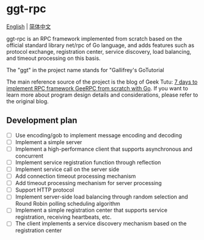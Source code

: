 # ggt-rpc
[English](README.md) | [简体中文](README_zh.md)

ggt-rpc is an RPC framework implemented from scratch based on the official standard library net/rpc of Go language, and adds features such as protocol exchange, registration center, service discovery, load balancing, and timeout processing on this basis.

The "ggt" in the project name stands for "Gallifrey's GoTutorial

The main reference source of the project is the blog of Geek Tutu: [7 days to implement RPC framework GeeRPC from scratch with Go](https://geektutu.com/post/geerpc.html). If you want to learn more about program design details and considerations, please refer to the original blog.

## Development plan

- [ ] Use encoding/gob to implement message encoding and decoding
- [ ] Implement a simple server
- [ ] Implement a high-performance client that supports asynchronous and concurrent
- [ ] Implement service registration function through reflection
- [ ] Implement service call on the server side
- [ ] Add connection timeout processing mechanism
- [ ] Add timeout processing mechanism for server processing
- [ ] Support HTTP protocol
- [ ] Implement server-side load balancing through random selection and Round Robin polling scheduling algorithm
- [ ] Implement a simple registration center that supports service registration, receiving heartbeats, etc.
- [ ] The client implements a service discovery mechanism based on the registration center

